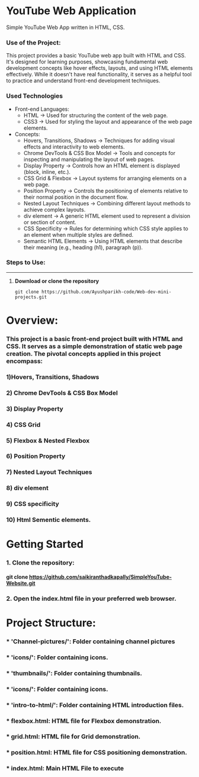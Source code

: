 # YouTube Web Application
Simple YouTube Web App written in HTML, CSS.

### Use of the Project:
This project provides a basic YouTube web app built with HTML and CSS. It's designed for learning purposes, showcasing fundamental web development concepts like hover effects, layouts, and using HTML elements effectively.  While it doesn't have real functionality, it serves as a helpful tool to practice and understand front-end development techniques.

### Used Technologies
- Front-end Languages:
  - HTML -> Used for structuring the content of the web page.
  - CSS3 -> Used for styling the layout and appearance of the web page elements.
- Concepts:
  - Hovers, Transitions, Shadows -> Techniques for adding visual effects and interactivity to web elements.
  - Chrome DevTools & CSS Box Model -> Tools and concepts for inspecting and manipulating the layout of web pages.
  - Display Property -> Controls how an HTML element is displayed (block, inline, etc.).
  - CSS Grid & Flexbox -> Layout systems for arranging elements on a web page.
  - Position Property -> Controls the positioning of elements relative to their normal position in the document flow.
  - Nested Layout Techniques -> Combining different layout methods to achieve complex layouts.
  - div element -> A generic HTML element used to represent a division or section of content.
  - CSS Specificity -> Rules for determining which CSS style applies to an element when multiple styles are defined.
  - Semantic HTML Elements -> Using HTML elements that describe their meaning (e.g., heading (h1), paragraph (p)).

### Steps to Use:
---

1. **Download or clone the repository**
   ```shell
   git clone https://github.com/Ayushparikh-code/Web-dev-mini-projects.git

# Overview:
### This project is a basic front-end project built with HTML and CSS. It serves as a simple demonstration of static web page creation. The pivotal concepts applied in this project encompass: 
### 1)Hovers, Transitions, Shadows 
### 2) Chrome DevTools & CSS Box Model 
### 3) Display Property 
### 4) CSS Grid 
### 5) Flexbox & Nested Flexbox 
### 6) Position Property 
### 7) Nested Layout Techniques 
### 8) div element 
### 9) CSS specificity 
### 10) Html Sementic elements. 
# Getting Started
### 1. Clone the repository:
####     git clone https://github.com/saikiranthadkapally/SimpleYouTube-Website.git
### 2. Open the index.html file in your preferred web browser.

# Project Structure:
### * 'Channel-pictures/': Folder containing channel pictures
### * 'icons/': Folder containing icons.
### * 'thumbnails/': Folder containing thumbnails.
### * 'icons/': Folder containing icons.
### * 'intro-to-html/': Folder containing HTML introduction files.
### * flexbox.html: HTML file for Flexbox demonstration.
### * grid.html: HTML file for Grid demonstration.
### * position.html: HTML file for CSS positioning demonstration.
### * index.html: Main HTML File to execute
